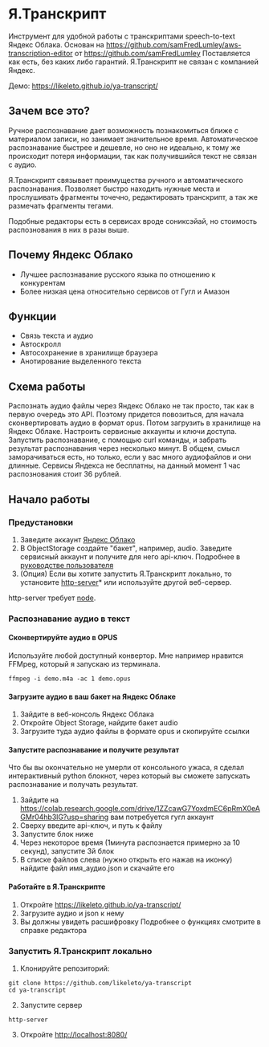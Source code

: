 # Я.Транскрипт

Инструмент для удобной работы с транскриптами speech-to-text Яндекс Облака.
Основан на https://github.com/samFredLumley/aws-transcription-editor от https://github.com/samFredLumley
Поставляется как есть, без каких либо гарантий. Я.Транскрипт не связан с компанией Яндекс.

Демо: https://likeleto.github.io/ya-transcript/

## Зачем все это?

Ручное распознавание дает возможность познакомиться ближе с материалом записи, но занимает значительное время. Автоматическое распознавание быстрее и дешевле, но оно не идеально, к тому же происходит потеря информации, так как получившийся текст не связан с аудио.

Я.Транскрипт связывает преимущества ручного и автоматического распознавания. Позволяет быстро находить нужные места и прослушивать фрагменты точечно, редактировать транскрипт, а так же размечать фрагменты тегами.

Подобные редакторы есть в сервисах вроде сониксэйай, но стоимость распознования в них в разы выше.

## Почему Яндекс Облако

*  Лучшее распознавание русского языка по отношению к конкурентам
*  Более низкая цена относительно сервисов от Гугл и Амазон

## Функции

*  Связь текста и аудио
*  Автоскролл
*  Автосохранение в хранилище браузера
*  Анотирование выделенного текста

## Схема работы

Распознать аудио файлы через Яндекс Облако не так просто, так как в первую очередь это API. Поэтому придется повозиться, для начала сконвертировать аудио в формат opus. Потом загрузить в хранилище на Яндекс Облаке. Настроить сервисные аккаунты и ключи доступа. Запустить распознавание, с помощью curl команды, и забрать результат распознавания через несколько минут. В общем, смысл заморачиваться есть, но только, если у вас много аудиофайлов и они длинные. Сервисы Яндекса не бесплатны, на данный момент 1 час распознования стоит 36 рублей.

## Начало работы

### Предустановки

1. Заведите аккаунт [Яндекс Облако](https://cloud.yandex.ru/)
2. В ObjectStorage создайте "бакет", например, audio. Заведите сервисный аккаунт и получите для него api-ключ. Подробнее в [руководстве пользователя](https://cloud.yandex.ru/docs/speechkit/stt/transcribation#before-you-begin)
3. (Опция) Если вы хотите запустить Я.Транскрипт локально, то установите [http-server](https://www.npmjs.com/package/http-server)* или используйте другой веб-сервер.

http-server требует [node](https://nodejs.org/en/).

### Распознавание аудио в текст

#### Сконвертируйте аудио в OPUS
Используйте любой доступный конвертор. Мне например нравится FFMpeg, который я запускаю из терминала.
```
ffmpeg -i demo.m4a -ac 1 demo.opus
```

#### Загрузите аудио в ваш бакет на Яндекс Облаке
1. Зайдите в веб-консоль Яндекс Облака
2. Откройте Object Storage, найдите бакет audio
3. Загрузите туда аудио файлы в формате opus и скопируйте ссылки

#### Запустите распознавание и получите результат
Что бы вы окончательно не умерли от консольного ужаса, я сделал интерактивный  python блокнот, через который вы сможете запускать распознавание и получать результат.
1. Зайдите на https://colab.research.google.com/drive/1ZZcawG7YoxdmEC6pRmX0eAGMr04hb3lG?usp=sharing вам потребуется гугл аккаунт
2. Сверху введите api-ключ, и путь к файлу
3. Запустите блок ниже
4. Через некоторое время (1минута распознается примерно за 10 секунд), запустите 3й блок
5. В списке файлов слева (нужно открыть его нажав на иконку) найдите файл имя_аудио.json и скачайте его

#### Работайте в Я.Транскрипте
1. Откройте https://likeleto.github.io/ya-transcript/
2. Загрузите аудио и json к нему
3. Вы должны увидеть расшифровку
Подробнее о функциях смотрите в справке редактора

### Запустить Я.Транскрипт локально

1. Клонируйте репозиторий:
```
git clone https://github.com/likeleto/ya-transcript
cd ya-transcript
```
2. Запустите сервер
```
http-server
```
3. Откройте [http://localhost:8080/](http://localhost:8080/)

